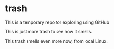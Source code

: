# trash
This is a temporary repo for exploring using GitHub

This is just more trash to see how it smells.

This trash smells even more now, from local Linux.




